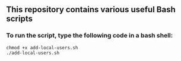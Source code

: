 ## This repository contains various useful Bash scripts

### To run the script, type the following code in a bash shell:
```
chmod +x add-local-users.sh
./add-local-users.sh
```